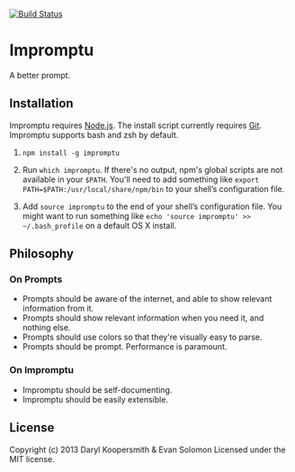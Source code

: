 [![Build Status](https://travis-ci.org/impromptu/impromptu.svg)](https://travis-ci.org/impromptu/impromptu)

Impromptu
=========

A better prompt.

Installation
------------
Impromptu requires [Node.js](http://nodejs.org/). The install script currently requires [Git](http://git-scm.com/). Impromptu supports bash and zsh by default.

1. `npm install -g impromptu`

2. Run `which impromptu`. If there's no output, npm's global scripts are not available in your `$PATH`. You'll need to add something like `export PATH=$PATH:/usr/local/share/npm/bin` to your shell’s configuration file.

3. Add `source impromptu` to the end of your shell’s configuration file. You might want to run something like `echo 'source impromptu' >> ~/.bash_profile` on a default OS X install.


Philosophy
----------

### On Prompts
* Prompts should be aware of the internet, and able to show relevant information from it.
* Prompts should show relevant information when you need it, and nothing else.
* Prompts should use colors so that they're visually easy to parse.
* Prompts should be prompt. Performance is paramount.

### On Impromptu
* Impromptu should be self-documenting.
* Impromptu should be easily extensible.


License
-------
Copyright (c) 2013 Daryl Koopersmith & Evan Solomon
Licensed under the MIT license.
